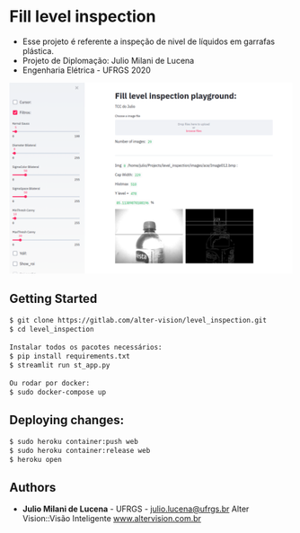 # Fill level inspection

- Esse projeto é referente a inspeção de nivel de líquidos em garrafas plástica.
- Projeto de Diplomação: Julio Milani de Lucena 
- Engenharia Elétrica - UFRGS 2020

![](out/sample.png)

## Getting Started
```
$ git clone https://gitlab.com/alter-vision/level_inspection.git
$ cd level_inspection

Instalar todos os pacotes necessários:
$ pip install requirements.txt
$ streamlit run st_app.py

Ou rodar por docker:
$ sudo docker-compose up
```

## Deploying changes:
```
$ sudo heroku container:push web
$ sudo heroku container:release web
$ heroku open
```
## Authors

* **Julio Milani de Lucena** - UFRGS - julio.lucena@ufrgs.br
Alter Vision::Visão Inteligente
www.altervision.com.br 